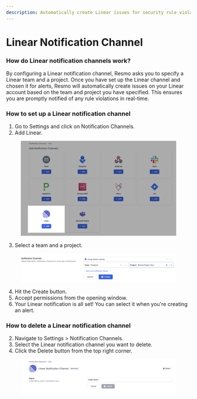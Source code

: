 ```yaml
---
description: Automatically create Linear issues for security rule violations
---
```


# Linear Notification Channel

### How do Linear notification channels work?

By configuring a Linear notification channel, Resmo asks you to specify a Linear team and a project. Once you have set up the Linear channel and chosen it for alerts, Resmo will automatically create issues on your Linear account based on the team and project you have specified. This ensures you are promptly notified of any rule violations in real-time.

### How to set up a Linear notification channel

1. Go to Settings and click on Notification Channels.
2. Add Linear.

<figure><img src="../.gitbook/assets/add-linear (1).png" alt=""><figcaption></figcaption></figure>

3. Select a team and a project.

<figure><img src="../.gitbook/assets/linear-channel.png" alt=""><figcaption></figcaption></figure>

4. Hit the Create button.
5. Accept permissions from the opening window.
6. Your Linear notification is all set! You can select it when you're creating an alert.

### How to delete a Linear notification channel

2. Navigate to Settings > Notification Channels.
3. Select the Linear notification channel you want to delete.
4. Click the Delete button from the top right corner.

<figure><img src="../.gitbook/assets/remove-linear.png" alt=""><figcaption></figcaption></figure>
